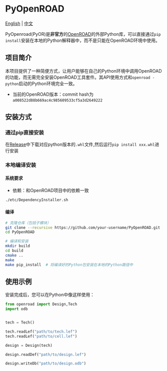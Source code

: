 # PyOpenROAD

[English](README.md) | [中文](README_CN.md)

PyOpenroad(PyOR)是**非官方**的[OpenROAD](https://github.com/The-OpenROAD-Project/OpenROAD)的外部Python库，可以直接通过`pip install`安装在本地的Python解释器中，而不是只能在OpenROAD环境中使用。

## 项目简介

本项目提供了一种简便方式，让用户能够在自己的Python环境中调用OpenROAD的功能，而无需完全安装OpenROAD工具套件。其API使用方式和`openroad -python`启动的Python环境完全一致。

- 当前的OpenROAD版本：commit hash为`a008522d88b669ac4c985609533cf5a3d2649222`

## 安装方式

### 通过pip直接安装

在[Release](https://github.com/ZhaojieTu/PyOpenROAD/releases)中下载对应python版本的`.whl`文件,然后运行`pip install xxx.whl`进行安装


### 本地编译安装

#### 系统要求

- 依赖：和OpenROAD项目中的依赖一致
```bash
./etc/DependencyInstaller.sh
```

#### 编译

```bash
# 克隆仓库（包括子模块）
git clone --recursive https://github.com/your-username/PyOpenROAD.git
cd PyOpenROAD

# 编译和安装
mkdir build
cd build
cmake ..
make
make pip_install  # 将编译好的Python包安装在本地的Python路径中
```

## 使用示例

安装完成后，您可以在Python中像这样使用：

```python
from openroad import Design,Tech
import odb 


tech = Tech()

tech.readLef("path/to/tech.lef")
tech.readLef("path/to/cell.lef")

design = Design(tech)

design.readDef("path/to/design.lef")

design.writeDb("path/to/design.odb")
```

